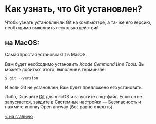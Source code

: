 # Как узнать, что Git установлен?

Чтобы узнать установлен ли Git на компьютере, а так же его версию, необходимо выполнить несколько действий.

## на MacOS:

Самая простая установка Git в MacOS. 

Вам будет необходимо установить *Xcode Command Line Tools*. Вы можете добиться этого, выполнив в терминале:

```bash=
$ git --version
```

И если Git не установлен, Вам будет предложено его установить. 

Либо, Скачайте [Git](https://sourceforge.net/projects/git-osx-installer/) для macOS и запустите dmg-файл. Если он не запускается, зайдите в Системные настройки — Безопасность и нажмите кнопку Open anyway (Всё равно открыть).

[< на главную](./readme.md)